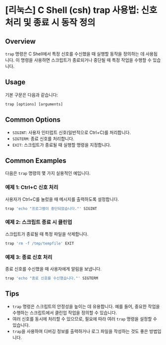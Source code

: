 # [리눅스] C Shell (csh) trap 사용법: 신호 처리 및 종료 시 동작 정의

## Overview
`trap` 명령은 C Shell에서 특정 신호를 수신했을 때 실행할 동작을 정의하는 데 사용됩니다. 이 명령을 사용하면 스크립트가 종료되거나 중단될 때 특정 작업을 수행할 수 있습니다.

## Usage
기본 구문은 다음과 같습니다:

```csh
trap [options] [arguments]
```

## Common Options
- `SIGINT`: 사용자 인터럽트 신호(일반적으로 Ctrl+C)를 처리합니다.
- `SIGTERM`: 종료 신호를 처리합니다.
- `EXIT`: 스크립트가 종료될 때 실행할 명령을 지정합니다.

## Common Examples
다음은 `trap` 명령의 몇 가지 실용적인 예입니다.

### 예제 1: Ctrl+C 신호 처리
사용자가 Ctrl+C를 눌렀을 때 메시지를 출력하도록 설정합니다.

```csh
trap 'echo "프로그램이 중단되었습니다."' SIGINT
```

### 예제 2: 스크립트 종료 시 클린업
스크립트가 종료될 때 특정 파일을 삭제합니다.

```csh
trap 'rm -f /tmp/tempfile' EXIT
```

### 예제 3: 종료 신호 처리
종료 신호를 수신했을 때 사용자에게 알림을 보냅니다.

```csh
trap 'echo "종료 신호를 수신했습니다."' SIGTERM
```

## Tips
- `trap` 명령은 스크립트의 안정성을 높이는 데 유용합니다. 예를 들어, 중요한 작업을 수행하는 스크립트에서 클린업 작업을 정의할 수 있습니다.
- 여러 신호를 동시에 처리할 수 있으므로, 필요에 따라 여러 `trap` 명령을 설정할 수 있습니다.
- `trap`을 사용하여 디버깅 정보를 출력하거나 로그 파일을 작성하는 것도 좋은 방법입니다.